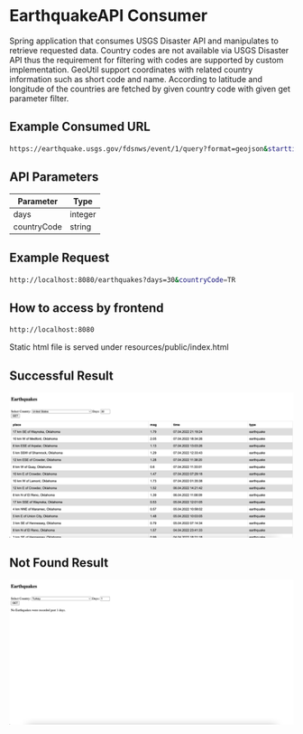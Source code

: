 # EarthquakeAPI Consumer
Spring application that consumes USGS Disaster API and manipulates to retrieve requested data.
Country codes are not available via USGS Disaster API thus the requirement for filtering with
codes are supported by custom implementation. GeoUtil support coordinates with related country
information such as short code and name. According to latitude and longitude of the countries
are fetched by given country code with given get parameter filter.

## Example Consumed URL
```bash
https://earthquake.usgs.gov/fdsnws/event/1/query?format=geojson&starttime={starttime}&endtime={endtime}&latitude={latitude}&longitude={longitude}&maxradius={maxradius}
```


## API Parameters

|Parameter| Type  |
|---------|-------|
|  days   |integer|
|  countryCode  |string|

## Example Request

```bash
http://localhost:8080/earthquakes?days=30&countryCode=TR
```

## How to access by frontend

```bash
http://localhost:8080
```

Static html file is served under resources/public/index.html

## Successful Result

![result example](https://github.com/basakozdemir/earthquake-consumer/blob/master/example/result.png)

## Not Found Result
![error example](https://github.com/basakozdemir/earthquake-consumer/blob/master/example/error.png)



